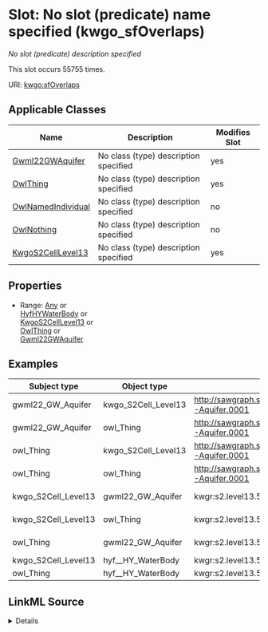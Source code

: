

# Slot: No slot (predicate) name specified (kwgo_sfOverlaps)


_No slot (predicate) description specified_






This slot occurs 55755 times.


URI: [kwgo:sfOverlaps](http://stko-kwg.geog.ucsb.edu/lod/ontology/sfOverlaps)



<!-- no inheritance hierarchy -->





## Applicable Classes

| Name | Description | Modifies Slot |
| --- | --- | --- |
| [Gwml22GWAquifer](../classes/Gwml22GWAquifer.md) | No class (type) description specified |  yes  |
| [OwlThing](../classes/OwlThing.md) | No class (type) description specified |  yes  |
| [OwlNamedIndividual](../classes/OwlNamedIndividual.md) | No class (type) description specified |  no  |
| [OwlNothing](../classes/OwlNothing.md) | No class (type) description specified |  no  |
| [KwgoS2CellLevel13](../classes/KwgoS2CellLevel13.md) | No class (type) description specified |  yes  |







## Properties

* Range: [Any](../classes/Any.md)&nbsp;or&nbsp;<br />[HyfHYWaterBody](../classes/HyfHYWaterBody.md)&nbsp;or&nbsp;<br />[KwgoS2CellLevel13](../classes/KwgoS2CellLevel13.md)&nbsp;or&nbsp;<br />[OwlThing](../classes/OwlThing.md)&nbsp;or&nbsp;<br />[Gwml22GWAquifer](../classes/Gwml22GWAquifer.md)






## Examples

| Subject type | Object type | Example subject | Example object | Occurrences |
| --- | --- | --- | --- | --- |
| gwml22_GW_Aquifer | kwgo_S2Cell_Level13 | http://sawgraph.spatialai.org/v1/me_mgs_data#d.MGS-Aquifer.0001 | kwgr:s2.level13.9935671970391654400 | 14211 |
| gwml22_GW_Aquifer | owl_Thing | http://sawgraph.spatialai.org/v1/me_mgs_data#d.MGS-Aquifer.0001 | kwgr:s2.level13.9935671970391654400 | 14223 |
| owl_Thing | kwgo_S2Cell_Level13 | http://sawgraph.spatialai.org/v1/me_mgs_data#d.MGS-Aquifer.0001 | kwgr:s2.level13.9935671970391654400 | 14211 |
| owl_Thing | owl_Thing | http://sawgraph.spatialai.org/v1/me_mgs_data#d.MGS-Aquifer.0001 | kwgr:s2.level13.9935671970391654400 | 55755 |
| kwgo_S2Cell_Level13 | gwml22_GW_Aquifer | kwgr:s2.level13.5522341904064184320 | http://sawgraph.spatialai.org/v1/me_mgs_data#d.MGS-Aquifer.1176 | 14211 |
| kwgo_S2Cell_Level13 | owl_Thing | kwgr:s2.level13.5522341904064184320 | http://sawgraph.spatialai.org/v1/me_mgs_data#d.MGS-Aquifer.1176 | 41520 |
| owl_Thing | gwml22_GW_Aquifer | kwgr:s2.level13.5522341904064184320 | http://sawgraph.spatialai.org/v1/me_mgs_data#d.MGS-Aquifer.1176 | 14223 |
| kwgo_S2Cell_Level13 | hyf__HY_WaterBody | kwgr:s2.level13.5522342316381044736 | https://geoconnex.us/nhdplusv2/comid/802769 | 27309 |
| owl_Thing | hyf__HY_WaterBody | kwgr:s2.level13.5522342316381044736 | https://geoconnex.us/nhdplusv2/comid/802769 | 27309 |




## LinkML Source

<details>

```yaml
name: kwgo_sfOverlaps
annotations:
  count:
    tag: count
    value: 55755
description: No slot (predicate) description specified
title: No slot (predicate) name specified
examples:
- object:
    example_object: kwgr:s2.level13.9935671970391654400
    example_object_type: kwgo_S2Cell_Level13
    example_predicate: kwgo:sfOverlaps
    example_subject: http://sawgraph.spatialai.org/v1/me_mgs_data#d.MGS-Aquifer.0001
    example_subject_type: gwml22_GW_Aquifer
- object:
    example_object: kwgr:s2.level13.9935671970391654400
    example_object_type: owl_Thing
    example_predicate: kwgo:sfOverlaps
    example_subject: http://sawgraph.spatialai.org/v1/me_mgs_data#d.MGS-Aquifer.0001
    example_subject_type: gwml22_GW_Aquifer
- object:
    example_object: kwgr:s2.level13.9935671970391654400
    example_object_type: kwgo_S2Cell_Level13
    example_predicate: kwgo:sfOverlaps
    example_subject: http://sawgraph.spatialai.org/v1/me_mgs_data#d.MGS-Aquifer.0001
    example_subject_type: owl_Thing
- object:
    example_object: kwgr:s2.level13.9935671970391654400
    example_object_type: owl_Thing
    example_predicate: kwgo:sfOverlaps
    example_subject: http://sawgraph.spatialai.org/v1/me_mgs_data#d.MGS-Aquifer.0001
    example_subject_type: owl_Thing
- object:
    example_object: http://sawgraph.spatialai.org/v1/me_mgs_data#d.MGS-Aquifer.1176
    example_object_type: gwml22_GW_Aquifer
    example_predicate: kwgo:sfOverlaps
    example_subject: kwgr:s2.level13.5522341904064184320
    example_subject_type: kwgo_S2Cell_Level13
- object:
    example_object: http://sawgraph.spatialai.org/v1/me_mgs_data#d.MGS-Aquifer.1176
    example_object_type: owl_Thing
    example_predicate: kwgo:sfOverlaps
    example_subject: kwgr:s2.level13.5522341904064184320
    example_subject_type: kwgo_S2Cell_Level13
- object:
    example_object: http://sawgraph.spatialai.org/v1/me_mgs_data#d.MGS-Aquifer.1176
    example_object_type: gwml22_GW_Aquifer
    example_predicate: kwgo:sfOverlaps
    example_subject: kwgr:s2.level13.5522341904064184320
    example_subject_type: owl_Thing
- object:
    example_object: https://geoconnex.us/nhdplusv2/comid/802769
    example_object_type: hyf__HY_WaterBody
    example_predicate: kwgo:sfOverlaps
    example_subject: kwgr:s2.level13.5522342316381044736
    example_subject_type: kwgo_S2Cell_Level13
- object:
    example_object: https://geoconnex.us/nhdplusv2/comid/802769
    example_object_type: hyf__HY_WaterBody
    example_predicate: kwgo:sfOverlaps
    example_subject: kwgr:s2.level13.5522342316381044736
    example_subject_type: owl_Thing
from_schema: hydrology-kg
rank: 1000
slot_uri: kwgo:sfOverlaps
alias: kwgo_sfOverlaps
domain_of:
- gwml22_GW_Aquifer
- kwgo_S2Cell_Level13
- owl_Thing
range: Any
any_of:
- range: hyf__HY_WaterBody
- range: kwgo_S2Cell_Level13
- range: owl_Thing
- range: gwml22_GW_Aquifer

```
</details>